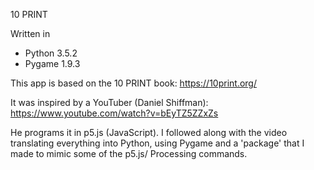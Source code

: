 10 PRINT

Written in
- Python 3.5.2
- Pygame 1.9.3

This app is based on the 10 PRINT book: https://10print.org/

It was inspired by a YouTuber (Daniel Shiffman): https://www.youtube.com/watch?v=bEyTZ5ZZxZs

He programs it in p5.js (JavaScript). I followed along with the video translating everything into Python, using Pygame and a 'package' that I made to mimic some of the p5.js/ Processing commands.


